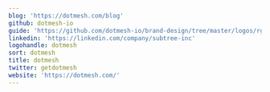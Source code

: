 ```yaml
---
blog: 'https://dotmesh.com/blog'
github: dotmesh-io
guide: 'https://github.com/dotmesh-io/brand-design/tree/master/logos/rgb/svg'
linkedin: 'https://linkedin.com/company/subtree-inc'
logohandle: dotmesh
sort: dotmesh
title: dotmesh
twitter: getdotmesh
website: 'https://dotmesh.com/'
---
```

